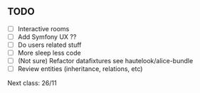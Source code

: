 ## TODO

- [ ] Interactive rooms
- [ ] Add Symfony UX ??
- [ ] Do users related stuff
- [ ] More sleep less code  
- [ ] (Not sure) Refactor datafixtures see hautelook/alice-bundle
- [ ] Review entities (inheritance, relations, etc)

Next class: 26/11
